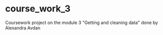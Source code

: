# course_work_3
Coursework project on the module 3 "Getting and cleaning data" done by Alexandra Avdan
